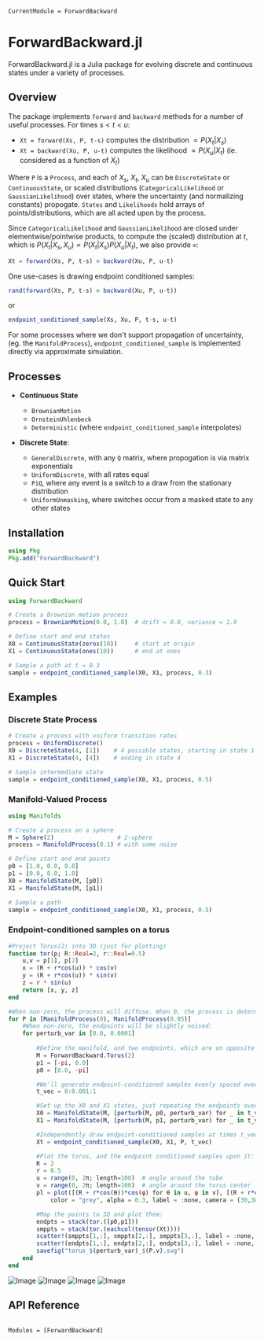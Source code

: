 ```@meta
CurrentModule = ForwardBackward
```

# ForwardBackward.jl

ForwardBackward.jl is a Julia package for evolving discrete and continuous states under a variety of processes.

## Overview

The package implements `forward` and `backward` methods for a number of useful processes. For times $s < t < u$:
- `Xt = forward(Xs, P, t-s)` computes the distribution $\propto P(X_t | X_s)$
- `Xt = backward(Xu, P, u-t)` computes the likelihood $\propto P(X_u | X_t)$ (ie. considered as a function of $X_t$)

Where `P` is a `Process`, and each of $X_s$, $X_t$, $X_u$ can be `DiscreteState` or `ContinuousState`, or scaled distributions (`CategoricalLikelihood` or `GaussianLikelihood`) over states, where the uncertainty (and normalizing constants) propogate. `States` and `Likelihoods` hold arrays of points/distributions, which are all acted upon by the process. 

Since `CategoricalLikelihood` and `GaussianLikelihood` are closed under elementwise/pointwise products, to compute the (scaled) distribution at $t$, which is $P(X_t | X_s, X_u) ∝ P(X_t | X_s)P(X_u | X_t)$, we also provide `⊙`:

```julia
Xt = forward(Xs, P, t-s) ⊙ backward(Xu, P, u-t)
```

One use-cases is drawing endpoint conditioned samples:
```julia
rand(forward(Xs, P, t-s) ⊙ backward(Xu, P, u-t))
```
or
```julia
endpoint_conditioned_sample(Xs, Xu, P, t-s, u-t)
```

For some processes where we don't support propagation of uncertainty, (eg. the `ManifoldProcess`), `endpoint_conditioned_sample` is implemented directly via approximate simulation.

## Processes
- **Continuous State**
  - `BrownianMotion`
  - `OrnsteinUhlenbeck`
  - `Deterministic` (where `endpoint_conditioned_sample` interpolates)
  
- **Discrete State**:
  - `GeneralDiscrete`, with any `Q` matrix, where propogation is via matrix exponentials
  - `UniformDiscrete`, with all rates equal
  - `PiQ`, where any event is a switch to a draw from the stationary distribution
  - `UniformUnmasking`, where switches occur from a masked state to any other states

## Installation

```julia
using Pkg
Pkg.add("ForwardBackward")
```

## Quick Start

```julia
using ForwardBackward

# Create a Brownian motion process
process = BrownianMotion(0.0, 1.0)  # drift = 0.0, variance = 1.0

# Define start and end states
X0 = ContinuousState(zeros(10))     # start at origin
X1 = ContinuousState(ones(10))      # end at ones

# Sample a path at t = 0.3
sample = endpoint_conditioned_sample(X0, X1, process, 0.3)
```

## Examples

### Discrete State Process
```julia
# Create a process with uniform transition rates
process = UniformDiscrete()
X0 = DiscreteState(4, [1])    # 4 possible states, starting in state 1
X1 = DiscreteState(4, [4])    # ending in state 4

# Sample intermediate state
sample = endpoint_conditioned_sample(X0, X1, process, 0.5)
```

### Manifold-Valued Process
```julia
using Manifolds

# Create a process on a sphere
M = Sphere(2)                  # 2-sphere
process = ManifoldProcess(0.1) # with some noise

# Define start and end points
p0 = [1.0, 0.0, 0.0]
p1 = [0.0, 0.0, 1.0]
X0 = ManifoldState(M, [p0])
X1 = ManifoldState(M, [p1])

# Sample a path
sample = endpoint_conditioned_sample(X0, X1, process, 0.5)
```

### Endpoint-conditioned samples on a torus

```julia
#Project Torus(2) into 3D (just for plotting)
function tor(p; R::Real=2, r::Real=0.5)
    u,v = p[1], p[2]
    x = (R + r*cos(u)) * cos(v)
    y = (R + r*cos(u)) * sin(v)
    z = r * sin(u)
    return [x, y, z]
end

#When non-zero, the process will diffuse. When 0, the process is deterministic:
for P in [ManifoldProcess(0), ManifoldProcess(0.05)]
    #When non-zero, the endpoints will be slightly noised:
    for perturb_var in [0.0, 0.0001] 
     
        #Define the manifold, and two endpoints, which are on opposite sides (in both dims) of the torus:
        M = ForwardBackward.Torus(2)
        p1 = [-pi, 0.0]
        p0 = [0.0, -pi]

        #We'll generate endpoint-conditioned samples evenly spaced over time:
        t_vec = 0:0.001:1

        #Set up the X0 and X1 states, just repeating the endpoints over and over:
        X0 = ManifoldState(M, [perturb(M, p0, perturb_var) for _ in t_vec])
        X1 = ManifoldState(M, [perturb(M, p1, perturb_var) for _ in t_vec])

        #Independently draw endpoint-conditioned samples at times t_vec:
        Xt = endpoint_conditioned_sample(X0, X1, P, t_vec)

        #Plot the torus, and the endpoint conditioned samples upon it:
        R = 2
        r = 0.5
        u = range(0, 2π; length=100)  # angle around the tube
        v = range(0, 2π; length=100)  # angle around the torus center
        pl = plot([(R + r*cos(θ))*cos(φ) for θ in u, φ in v], [(R + r*cos(θ))*sin(φ) for θ in u, φ in v], [r*sin(θ) for θ in u, φ in v],
            color = "grey", alpha = 0.3, label = :none, camera = (30,30))

        #Map the points to 3D and plot them:
        endpts = stack(tor.([p0,p1]))
        smppts = stack(tor.(eachcol(tensor(Xt))))
        scatter!(smppts[1,:], smppts[2,:], smppts[3,:], label = :none, msw = 0, ms = 1.5, color = "blue", alpha = 0.5)
        scatter!(endpts[1,:], endpts[2,:], endpts[3,:], label = :none, msw = 0, ms = 2.5, color = "red")
        savefig("torus_$(perturb_var)_$(P.v).svg")
    end
end
```
![Image](https://github.com/user-attachments/assets/21410c12-fd16-4542-b323-5f048e878bb5)
![Image](https://github.com/user-attachments/assets/a88d67a1-87f6-44a2-9b70-2315c3eaa983)
![Image](https://github.com/user-attachments/assets/fb3dc348-3fcf-4a3c-b120-521db0a9350d)
![Image](https://github.com/user-attachments/assets/06e65a05-cc3d-4cfb-95cc-d6c27b0211c7)

## API Reference

```@index
```

```@autodocs
Modules = [ForwardBackward]
```
```